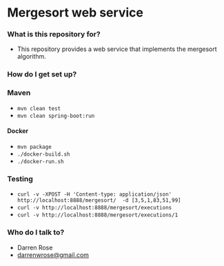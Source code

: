 # Mergesort web service #

### What is this repository for? ###

* This repository provides a web service that implements the mergesort algorithm.

### How do I get set up? ###

### Maven

* `mvn clean test`
* `mvn clean spring-boot:run`

#### Docker
* `mvn package`
* `./docker-build.sh`
* `./docker-run.sh`

### Testing

* `curl -v -XPOST -H 'Content-type: application/json' http://localhost:8888/mergesort/  -d [3,5,1,83,51,99]`
* `curl -v http://localhost:8888/mergesort/executions`
* `curl -v http://localhost:8888/mergesort/executions/1`

### Who do I talk to? ###

* Darren Rose
* darrenwrose@gmail.com

